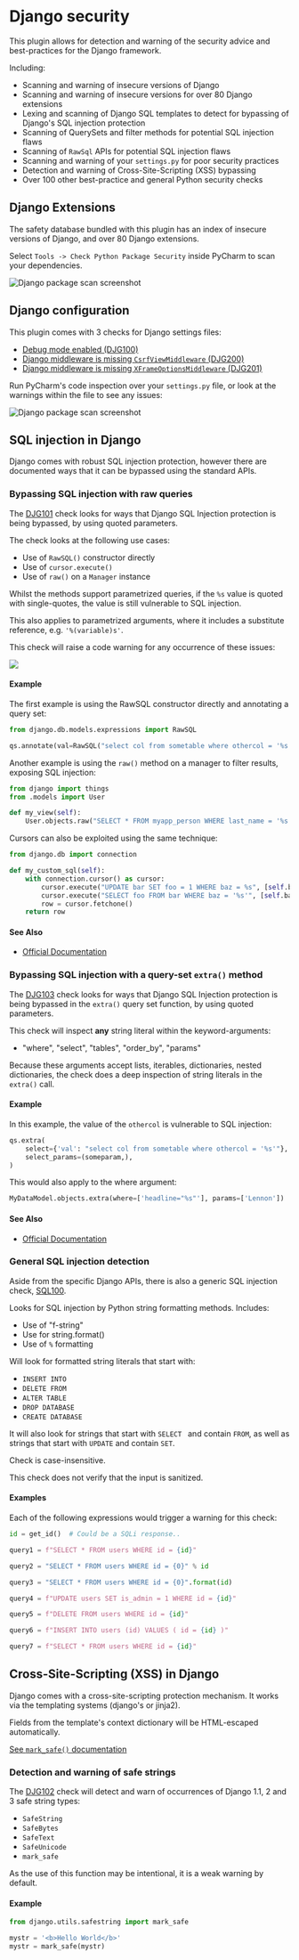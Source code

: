 # Django security

This plugin allows for detection and warning of the security advice and best-practices for the Django framework. 

Including: 

* Scanning and warning of insecure versions of Django
* Scanning and warning of insecure versions for over 80 Django extensions
* Lexing and scanning of Django SQL templates to detect for bypassing of Django's SQL injection protection
* Scanning of QuerySets and filter methods for potential SQL injection flaws
* Scanning of `RawSql` APIs for potential SQL injection flaws
* Scanning and warning of your `settings.py` for poor security practices
* Detection and warning of Cross-Site-Scripting (XSS) bypassing
* Over 100 other best-practice and general Python security checks

## Django Extensions

The safety database bundled with this plugin has an index of insecure versions of Django, and over 80 Django extensions.

Select `Tools -> Check Python Package Security` inside PyCharm to scan your dependencies.

![Django package scan screenshot](_static/django-package-scan.png)

## Django configuration

This plugin comes with 3 checks for Django settings files:

* [Debug mode enabled (DJG100)](checks/DJG100.md)
* [Django middleware is missing `CsrfViewMiddleware` (DJG200)](checks/DJG200.md)
* [Django middleware is missing `XFrameOptionsMiddleware` (DJG201)](checks/DJG201.md)

Run PyCharm's code inspection over your `settings.py` file, or look at the warnings within the file to see any issues:

![Django package scan screenshot](_static/django-settings-scan.png)

## SQL injection in Django

Django comes with robust SQL injection protection, however there are documented ways that it can be bypassed using the standard APIs.

### Bypassing SQL injection with raw queries

The [DJG101](checks/DJG101.md) check looks for ways that Django SQL Injection protection is being bypassed, by using quoted parameters.

The check looks at the following use cases:

* Use of `RawSQL()` constructor directly
* Use of `cursor.execute()`
* Use of `raw()` on a `Manager` instance

Whilst the methods support parametrized queries, if the `%s` value is quoted with single-quotes, the value is still vulnerable to SQL injection.

This also applies to parametrized arguments,  where it includes a substitute reference, e.g. `'%(variable)s'`.

This check will raise a code warning for any occurrence of these issues:

![](_static/django-101-warning.png)

#### Example

The first example is using the RawSQL constructor directly and annotating a query set:

```python
from django.db.models.expressions import RawSQL

qs.annotate(val=RawSQL("select col from sometable where othercol = '%s'", (someparam,)))  # this is bad!
```

Another example is using the `raw()` method on a manager to filter results, exposing SQL injection:

```python
from django import things
from .models import User

def my_view(self):
    User.objects.raw("SELECT * FROM myapp_person WHERE last_name = '%s'", [lname])  # this is also bad!
```

Cursors can also be exploited using the same technique:

```python
from django.db import connection

def my_custom_sql(self):
    with connection.cursor() as cursor:
        cursor.execute("UPDATE bar SET foo = 1 WHERE baz = %s", [self.baz])
        cursor.execute("SELECT foo FROM bar WHERE baz = '%s'", [self.baz])
        row = cursor.fetchone()
    return row
```
#### See Also

* [Official Documentation](https://docs.djangoproject.com/en/3.0/ref/models/expressions/#django.db.models.expressions.RawSQL)

### Bypassing SQL injection with a query-set `extra()` method

The [DJG103](checks/DJG103.md) check looks for ways that Django SQL Injection protection is being bypassed in the `extra()` query set function, by using quoted parameters.

This check will inspect **any** string literal within the keyword-arguments:

* "where", "select", "tables", "order_by", "params"

Because these arguments accept lists, iterables, dictionaries, nested dictionaries, the check does a deep inspection of string literals in the `extra()` call. 

#### Example

In this example, the value of the `othercol` is vulnerable to SQL injection:

```python
qs.extra(
    select={'val': "select col from sometable where othercol = '%s'"},
    select_params=(someparam,),
)
```

This would also apply to the where argument:

```python
MyDataModel.objects.extra(where=['headline="%s"'], params=['Lennon'])
```

#### See Also

* [Official Documentation](https://docs.djangoproject.com/en/3.0/ref/models/querysets/#extra)

### General SQL injection detection

Aside from the specific Django APIs, there is also a generic SQL injection check, [SQL100](checks/SQL100.md).

Looks for SQL injection by Python string formatting methods. Includes:

- Use of "f-string"
- Use for string.format()
- Use of `%` formatting

Will look for formatted string literals that start with:

- `INSERT INTO `
- `DELETE FROM`
- `ALTER TABLE `
- `DROP DATABASE `
- `CREATE DATABASE `

It will also look for strings that start with `SELECT ` and contain ` FROM `, as well as strings that start with ` UPDATE ` and contain ` SET `. 

Check is case-insensitive.

This check does not verify that the input is sanitized.

#### Examples

Each of the following expressions would trigger a warning for this check:

```python
id = get_id()  # Could be a SQLi response..

query1 = f"SELECT * FROM users WHERE id = {id}"

query2 = "SELECT * FROM users WHERE id = {0}" % id

query3 = "SELECT * FROM users WHERE id = {0}".format(id)

query4 = f"UPDATE users SET is_admin = 1 WHERE id = {id}"

query5 = f"DELETE FROM users WHERE id = {id}"

query6 = f"INSERT INTO users (id) VALUES ( id = {id} )"

query7 = f"SELECT * FROM users WHERE id = {id}"
```

## Cross-Site-Scripting (XSS) in Django

Django comes with a cross-site-scripting protection mechanism. It works via the templating systems (django's or jinja2).

Fields from the template's context dictionary will be HTML-escaped automatically.

[See `mark_safe()` documentation](https://docs.djangoproject.com/en/3.0/ref/utils/#module-django.utils.safestring)

### Detection and warning of safe strings

The [DJG102](checks/DJG102.md) check will detect and warn of occurrences of Django 1.1, 2 and 3 safe string types:

* `SafeString`
* `SafeBytes`
* `SafeText`
* `SafeUnicode`
* `mark_safe`

As the use of this function may be intentional, it is a weak warning by default.

#### Example

```python
from django.utils.safestring import mark_safe

mystr = '<b>Hello World</b>'
mystr = mark_safe(mystr)
```

